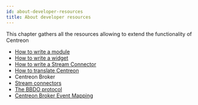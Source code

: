 ```yaml
---
id: about-developer-resources
title: About developer resources
---
```


This chapter gathers all the resources allowing to extend the functionality
of Centreon

- [How to write a module](developer-module)
- [How to write a widget](developer-widget)
- [How to write a Stream Connector](developer-stream-connector)
- [How to translate Centreon](developer-translate-centreon)
- Centreon Broker
- [Stream connectors](developer-broker-stream-connector)
- [The BBDO protocol](developer-broker-bbdo)
- [Centreon Broker Event Mapping](developer-broker-mapping)